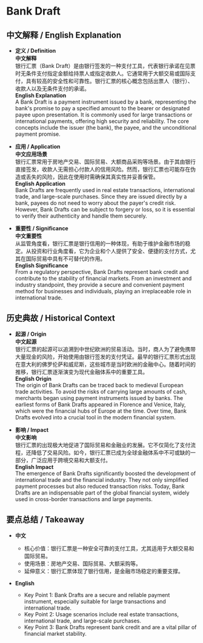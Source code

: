 # Bank Draft

## 中文解释 / English Explanation

* **定义 / Definition**  
  **中文解释**  
  银行汇票（Bank Draft）是由银行签发的一种支付工具，代表银行承诺在见票时无条件支付指定金额给持票人或指定收款人。它通常用于大额交易或国际支付，具有较高的安全性和可靠性。银行汇票的核心概念包括出票人（银行）、收款人以及无条件支付的承诺。  
  **English Explanation**  
  A Bank Draft is a payment instrument issued by a bank, representing the bank's promise to pay a specified amount to the bearer or designated payee upon presentation. It is commonly used for large transactions or international payments, offering high security and reliability. The core concepts include the issuer (the bank), the payee, and the unconditional payment promise.

* **应用 / Application**  
  **中文应用场景**  
  银行汇票常用于房地产交易、国际贸易、大额商品采购等场景。由于其由银行直接签发，收款人无需担心付款人的信用风险。然而，银行汇票也可能存在伪造或丢失的风险，因此在使用时需确保其真实性并妥善保管。  
  **English Application**  
  Bank Drafts are frequently used in real estate transactions, international trade, and large-scale purchases. Since they are issued directly by a bank, payees do not need to worry about the payer's credit risk. However, Bank Drafts can be subject to forgery or loss, so it is essential to verify their authenticity and handle them securely.

* **重要性 / Significance**  
  **中文重要性**  
  从监管角度看，银行汇票是银行信用的一种体现，有助于维护金融市场的稳定。从投资和行业角度看，它为企业和个人提供了安全、便捷的支付方式，尤其在国际贸易中具有不可替代的作用。  
  **English Significance**  
  From a regulatory perspective, Bank Drafts represent bank credit and contribute to the stability of financial markets. From an investment and industry standpoint, they provide a secure and convenient payment method for businesses and individuals, playing an irreplaceable role in international trade.

## 历史典故 / Historical Context

* **起源 / Origin**  
  **中文起源**  
  银行汇票的起源可以追溯到中世纪欧洲的贸易活动。当时，商人为了避免携带大量现金的风险，开始使用由银行签发的支付凭证。最早的银行汇票形式出现在意大利的佛罗伦萨和威尼斯，这些城市是当时欧洲的金融中心。随着时间的推移，银行汇票逐渐演变为现代金融体系中的重要工具。  
  **English Origin**  
  The origin of Bank Drafts can be traced back to medieval European trade activities. To avoid the risks of carrying large amounts of cash, merchants began using payment instruments issued by banks. The earliest forms of Bank Drafts appeared in Florence and Venice, Italy, which were the financial hubs of Europe at the time. Over time, Bank Drafts evolved into a crucial tool in the modern financial system.

* **影响 / Impact**  
  **中文影响**  
  银行汇票的出现极大地促进了国际贸易和金融业的发展。它不仅简化了支付流程，还降低了交易风险。如今，银行汇票已成为全球金融体系中不可或缺的一部分，广泛应用于跨境交易和大额支付。  
  **English Impact**  
  The emergence of Bank Drafts significantly boosted the development of international trade and the financial industry. They not only simplified payment processes but also reduced transaction risks. Today, Bank Drafts are an indispensable part of the global financial system, widely used in cross-border transactions and large payments.

## 要点总结 / Takeaway

* **中文**  
  - 核心价值：银行汇票是一种安全可靠的支付工具，尤其适用于大额交易和国际贸易。  
  - 使用场景：房地产交易、国际贸易、大额采购等。  
  - 延伸意义：银行汇票体现了银行信用，是金融市场稳定的重要支撑。  

* **English**  
  - Key Point 1: Bank Drafts are a secure and reliable payment instrument, especially suitable for large transactions and international trade.  
  - Key Point 2: Usage scenarios include real estate transactions, international trade, and large-scale purchases.  
  - Key Point 3: Bank Drafts represent bank credit and are a vital pillar of financial market stability.